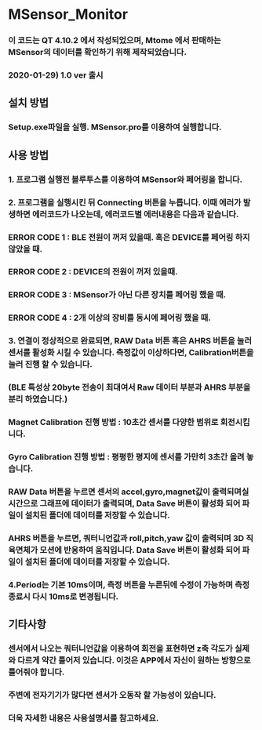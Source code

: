 # MSensor_Monitor

### 이 코드는 QT 4.10.2 에서 작성되었으며, Mtome 에서 판매하는 MSensor의 데이터를 확인하기 위해 제작되었습니다.

### 2020-01-29) 1.0 ver 출시
 
## 설치 방법

### Setup.exe파일을 실행. MSensor.pro를 이용하여 실행합니다.

## 사용 방법

### 1. 프로그램 실행전 블루투스를 이용하여 MSensor와 페어링을 합니다.

### 2. 프로그램을 실행시킨 뒤 Connecting 버튼을 누릅니다. 이때 에러가 발생하면 에러코드가 나오는데, 에러코드별 에러내용은 다음과 같습니다.

### ERROR CODE 1 : BLE 전원이 꺼저 있을때. 혹은 DEVICE를 페어링 하지 않았을 때.

### ERROR CODE 2 : DEVICE의 전원이 꺼저 있을때.

### ERROR CODE 3 : MSensor가 아닌 다른 장치를 페어링 했을 때.

### ERROR CODE 4 : 2개 이상의 장비를 동시에 페어링 했을 때.

### 3. 연결이 정상적으로 완료되면, RAW Data 버튼 혹은 AHRS 버튼을 눌러 센서를 활성화 시킬 수 있습니다. 측정값이 이상하다면, Calibration버튼을 눌러 진행 할 수 있습니다. 

### (BLE 특성상 20byte 전송이 최대여서 Raw 데이터 부분과 AHRS 부분을 분리 하였습니다.)


### Magnet Calibration 진행 방법 : 10초간 센서를 다양한 범위로 회전시킵니다.

### Gyro Calibration 진행 방법 : 평평한 평지에 센서를 가만히 3초간 올려 놓습니다.

### RAW Data 버튼을 누르면 센서의 accel,gyro,magnet값이 출력되며실시간으로 그래프에 데이터가 출력되며, Data Save 버튼이 활성화 되어 파일이 설치된 폴더에 데이터를 저장할 수 있습니다.

### AHRS 버튼을 누르면, 쿼터니언값과 roll,pitch,yaw 값이 출력되며 3D 직육면체가 모션에 반응하여 움직입니다. Data Save 버튼이 활성화 되어 파일이 설치된 폴더에 데이터를 저장할 수 있습니다.

### 4.Period는 기본 10ms이며, 측정 버튼을 누른뒤에 수정이 가능하며 측정 종료시 다시 10ms로 변경됩니다.

## 기타사항

### 센서에서 나오는 쿼터니언값을 이용하여 회전을 표현하면 z축 각도가 실제와 다르게 약간 틀어저 있습니다. 이것은 APP에서 자신이 원하는 방향으로 틀어줘야 합니다.

### 주변에 전자기기가 많다면 센서가 오동작 할 가능성이 있습니다.

### 더욱 자세한 내용은 사용설명서를 참고하세요.
